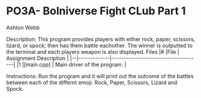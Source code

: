 # PO3A- Bolniverse Fight CLub Part 1
Ashton Webb

Description:
This program provides players with either rock, paper, scissors, lizard, or spock; 
then has them battle eachother. The winner is outputted to the terminal and each players weapon is also displayed.
Files
|# |File         | Assignment Description              |
|--|-------------|-------------------------------------|
|1 |[main.cpp]   | Main driver of the program.         |


Instructions:
Run the program and it will print out the outcome of the battles between each of the differnt emoji. Rock, Paper, Scissors, 
Lizard and Spock.
